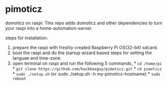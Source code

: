 # pimoticz
domoticz on raspi:
This repo adds domoticz and other dependencies to turn your raspi into a home-automation-server.

steps for installation.
  1. prepare the raspi with freshly created Raspberry Pi OS(32-bit) sdcard.
  2. boot the raspi and do the startup wizard based steps for setting the languae and time-zone.
  3. open terminal on raspi and run the following 5 commands,
    * `cd /home/pi`
    * `git clone https://github.com/hackboxguy/pimoticz.git`
    * `cd pimoticz`
    * `sudo ./setup.sh` (or sudo ./setup.sh -h my-pimoticz-hostname)
    * `sudo reboot`
